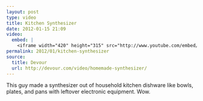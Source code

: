 ```yaml
---
layout: post
type: video
title: Kitchen Synthesizer
date: 2012-01-15 21:09
video: 
  embed: |
    <iframe width="420" height="315" src="http://www.youtube.com/embed/tCeYMpu3oXg" frameborder="0" allowfullscreen></iframe>
permalink: 2012/01/kitchen-synthesizer
source: 
  title: Devour
  url: http://devour.com/video/homemade-synthesizer/
---
```


This guy made a synthesizer out of household kitchen dishware like bowls, plates, and pans with leftover electronic equipment. Wow.
